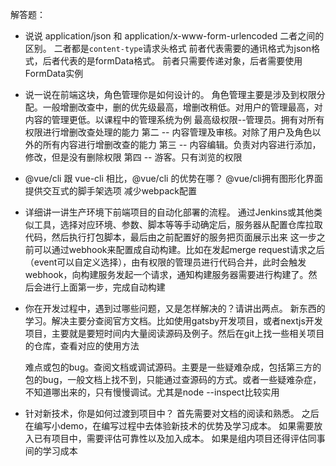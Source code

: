 解答题：

* 说说 application/json 和 application/x-www-form-urlencoded 二者之间的区别。
  二者都是`content-type`请求头格式
  前者代表需要的通讯格式为json格式，后者代表的是formData格式。
  前者只需要传递对象，后者需要使用FormData实例


* 说一说在前端这块，角色管理你是如何设计的。
  角色管理主要是涉及到权限分配。一般增删改查中，删的优先级最高，增删改稍低。对用户的管理最高，对内容的管理更低。以课程中的管理系统为例
  最高级权限--管理员。拥有对所有权限进行增删改查处理的能力
  第二 -- 内容管理及审核。对除了用户及角色以外的所有内容进行增删改查的能力
  第三 -- 内容编辑。负责对内容进行添加，修改，但是没有删除权限
  第四 -- 游客。只有浏览的权限

* @vue/cli 跟 vue-cli 相比，@vue/cli 的优势在哪？
  @vue/cli拥有图形化界面
  提供交互式的脚手架选项
  减少webpack配置

* 详细讲一讲生产环境下前端项目的自动化部署的流程。
  通过Jenkins或其他类似工具，选择对应环境、参数、脚本等等手动确定后，服务器从配置仓库拉取代码，然后执行打包脚本，最后由之前配置好的服务把页面展示出来
  这一步之前可以通过webhook来配置成自动构建。比如在发起merge request请求之后（event可以自定义选择），由有权限的管理员进行代码合并，此时会触发webhook，向构建服务发起一个请求，通知构建服务器需要进行构建了。然后会进行上面第一步，完成自动构建

* 你在开发过程中，遇到过哪些问题，又是怎样解决的？请讲出两点。
  新东西的学习。解决主要分查阅官方文档。比如使用gatsby开发项目，或者nextjs开发项目，主要就是要短时间内大量阅读源码及例子。然后在git上找一些相关项目的仓库，查看对应的使用方法

  难点或包的bug。查阅文档或调试源码。主要是一些疑难杂成，包括第三方的包的bug，一般文档上找不到，只能通过查源码的方式。或者一些疑难杂症，不知道哪出来的，只有慢慢调试。尤其是node --inspect比较实用

* 针对新技术，你是如何过渡到项目中？
  首先需要对文档的阅读和熟悉。
  之后在编写小demo，在编写过程中去体验新技术的优势及学习成本。
  如果需要放入已有项目中，需要评估可靠性以及加入成本。
  如果是组内项目还得评估同事间的学习成本
